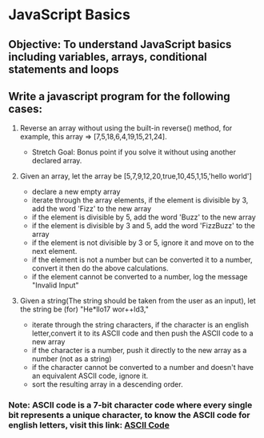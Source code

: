 # JavaScript Basics

## Objective: To understand JavaScript basics including variables, arrays, conditional statements and loops

## Write a javascript program for the following cases: 


1. Reverse an array without using the built-in reverse() method, for example, this array => [7,5,18,6,4,19,15,21,24].   
    - Stretch Goal: Bonus point if you solve it without using another declared array.

2. Given an array, let the array be [5,7,9,12,20,true,10,45,1,15,'hello world']
    - declare a new empty array
    - iterate through the array elements, if the element is divisible by 3, add the word 'Fizz' to the new array
    - if the element is divisible by 5, add the word 'Buzz' to the new array 
    -  if the element is divisible by 3 and 5, add the word 'FizzBuzz' to the array
    - if the element is not divisible by 3 or 5, ignore it and move on to the next element.
    - if the element is not a number but can be converted it to a number, convert it then do the above calculations.
    - if the element cannot be converted to a number, log the message "Invalid Input"

3. Given a string(The string should be taken from the user as an input), let the string be (for) "He*llo17 wor++ld3,"
    - iterate through the string characters,  if the character is an english letter,convert it to its ASCII code and then push the ASCII code to a new array 
    - if the character is a number, push it directly to the new array as a number (not as a string)
    - if the character cannot be converted to a number and doesn't have an equivalent ASCII code, ignore it.
    - sort the resulting array in a descending order.

### Note: ASCII code is a 7-bit character code where every single bit represents a unique character, to know the ASCII code for english letters, visit this link:  [ASCII Code](http://sticksandstones.kstrom.com/appen.html)


 




